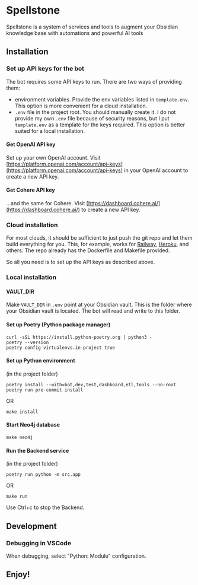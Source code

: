 # Spellstone
Spellstone is a system of services and tools to augment your Obsidian knowledge base with automations and powerful AI tools

## Installation

### Set up API keys for the bot
The bot requires some API keys to run. There are two ways of providing them:
- environment variables. Provide the env variables listed in `template.env`. This option is more convenient for a cloud installation.
- `.env` file in the project root. You should manually create it. I do not provide my own `.env` file because of security reasons, but I put `template.env` as a template for the keys required. This option is better suited for a local installation.

#### Get OpenAI API key
Set up your own OpenAI account. Visit [https://platform.openai.com/account/api-keys](https://platform.openai.com/account/api-keys) in your OpenAI account to create a new API key.

#### Get Cohere API key
...and the same for Cohere. Visit [https://dashboard.cohere.ai/](https://dashboard.cohere.ai/) to create a new API key.

### Cloud installation
For most clouds, it should be sufficient to just push the git repo and let them build everything for you. This, for example, works for [Railway](https://railway.app/), [Heroku](https://www.heroku.com/), and others. The repo already has the Dockerfile and Makefile provided.

So all you need is to set up the API keys as described above.

### Local installation
#### VAULT_DIR
Make `VAULT_DIR` in `.env` point at your Obsidian vault. This is the folder where your Obsidian vault is located. The bot will read and write to this folder.

#### Set up Poetry (Python package manager)
```console
curl -sSL https://install.python-poetry.org | python3 -
poetry --version
poetry config virtualenvs.in-project true
```

#### Set up Python environment
(in the project folder)
```console
poetry install --with=bot,dev,test,dashboard,etl,tools --no-root
poetry run pre-commit install
```
OR
```console
make install
```

#### Start Neo4j database
```console
make neo4j
```

#### Run the Backend service
(in the project folder)
```console
poetry run python -m src.app
```
OR
```console
make run
```

Use Ctrl+c to stop the Backend.

## Development
### Debugging in VSCode
When debugging, select "Python: Module" configuration.

## Enjoy!
